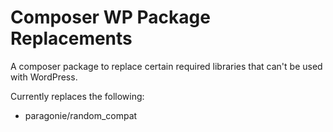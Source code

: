 # Composer WP Package Replacements

A composer package to replace certain required libraries that can't be used with WordPress.

Currently replaces the following:

* paragonie/random_compat
